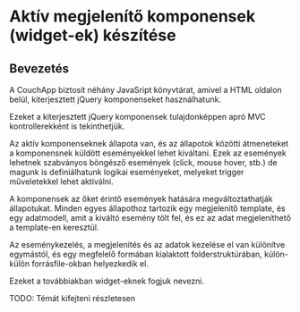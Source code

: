 Aktív megjelenítő komponensek (widget-ek) készítése
===================================================

## Bevezetés

A CouchApp biztosít néhány JavaSript könyvtárat, amivel a HTML oldalon belül,
kiterjesztett jQuery komponenseket használhatunk.

Ezeket a kiterjesztett jQuery komponensek tulajdonképpen apró MVC kontrollerekként
is tekinthetjük.

Az aktív komponenseknek állapota van, és az állapotok közötti átmeneteket
a komponensnek küldött eseményekkel lehet kiváltani. Ezek az események lehetnek
szabványos böngésző események (click, mouse hover, stb.) de magunk is
definiálhatunk logikai eseményeket, melyeket trigger műveletekkel lehet aktiválni.

A komponensek az őket érintő események hatására megváltoztathatják állapotukat.
Minden egyes állapothoz tartozik egy megjelenítő template, és egy adatmodell,
amit a kiváltó esemény tölt fel, és ez az adat megjeleníthető a template-en keresztül.

Az eseménykezelés, a megjelenítés és az adatok kezelése el van
különítve egymástól, és egy megfelelő formában kialaktott folderstruktúrában,
külön-külön forrásfile-okban helyezkedik el.

Ezeket a továbbiakban
widget-eknek fogjuk nevezni.

TODO: Témát kifejteni részletesen

<!-- Evently is just a shortcut for wiring up jQuery widgets -->
